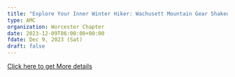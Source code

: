 ```yaml
---
title: "Explore Your Inner Winter Hiker: Wachusett Mountain Gear Shakedown - Group B" 
type: AMC
organization: Worcester Chapter
date: 2023-12-09T06:00:00+00:00
fdate: Dec 9, 2023 (Sat)
draft: false
---
```

<a href="https://activities.outdoors.org/search/index.cfm/action/details/id/146449" target="_blank">Click here to get More details</a>

